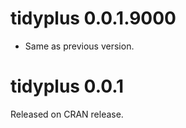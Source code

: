 <!-- NEWS.md is maintained by https://cynkra.github.io/fledge, do not edit -->

# tidyplus 0.0.1.9000

- Same as previous version.


# tidyplus 0.0.1

Released on CRAN release.
